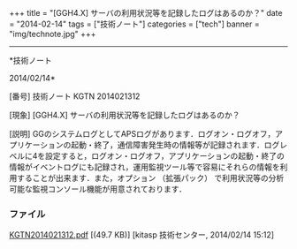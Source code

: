 ﻿+++
title = "[GGH4.X] サーバの利用状況等を記録したログはあるのか？"
date = "2014-02-14"
tags = ["技術ノート"]
categories = ["tech"]
banner = "img/technote.jpg"
+++

-----------------------------------------------------------------------------------------------------------------------------

*技術ノート

2014/02/14*


[番号]
技術ノート KGTN 2014021312

[現象]
[GGH4.X] サーバの利用状況等を記録したログはあるのか？

[説明]
GGのシステムログとしてAPSログがあります．ログオン・ログオフ，アプリケーションの起動・終了，通信障害発生時の情報等が記録されます．ログレベルに4を設定すると，ログオン・ログオフ，アプリケーションの起動・終了の情報がイベントログにも記録され，運用監視ツール等で容易にそれらの情報を利用することが出来ます．また，オプション
（拡張パック）
で利用状況等の分析可能な監視コンソール機能が用意されております．


### ファイル

 
 


[KGTN2014021312.pdf](http://techreport.kitasp.net/attachments/download/1580/KGTN2014021312.pdf)
 [(49.7 KB)] [kitasp 技術センター, 2014/02/14
15:12]


 


 

